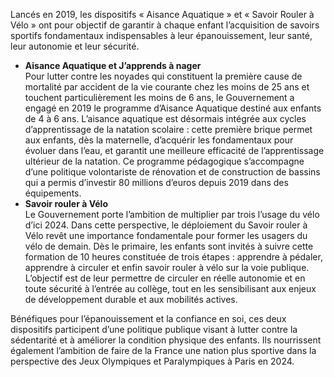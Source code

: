 <p id="brief">
Lancés en 2019, les dispositifs «&nbsp;Aisance Aquatique&nbsp;» et «&nbsp;Savoir Rouler à Vélo&nbsp;»  ont pour objectif de garantir à chaque enfant l’acquisition de savoirs sportifs fondamentaux indispensables à leur épanouissement, leur santé, leur autonomie et leur sécurité. 
</p>

<p>
  <ul>
    <li>
      <b>Aisance Aquatique et J’apprends à nager</b><br>
Pour lutter contre les noyades qui constituent la première cause de mortalité par accident de la vie courante chez les moins de 25 ans et touchent particulièrement les moins de 6 ans, le Gouvernement a engagé en 2019 le programme d’Aisance Aquatique destiné aux enfants de 4 à 6 ans. L’aisance aquatique est désormais intégrée aux cycles d’apprentissage de la natation scolaire&nbsp;: cette première brique permet aux enfants, dès la maternelle, d’acquérir les fondamentaux pour évoluer dans l’eau, et garantit une meilleure efficacité de l’apprentissage ultérieur de la natation. Ce programme pédagogique s’accompagne d’une politique volontariste de rénovation et de construction de bassins qui a permis d’investir 80 millions d’euros depuis 2019 dans des équipements. 
    </li>
    <li>
      <b>Savoir rouler à Vélo</b><br>
Le Gouvernement porte l’ambition de multiplier par trois l’usage du vélo d’ici 2024. Dans cette perspective, le déploiement du Savoir rouler à Vélo revêt une importance fondamentale pour former les usagers du vélo de demain. Dès le primaire, les enfants sont invités à suivre cette formation de 10 heures constituée de trois étapes : apprendre à pédaler, apprendre à circuler et enfin savoir rouler à vélo sur la voie publique. L’objectif est de leur permettre de circuler en réelle autonomie et en toute sécurité à l’entrée au collège, tout en les sensibilisant aux enjeux de développement durable et aux mobilités actives. 
    </li>
  </ul>
</p>

<p>
  Bénéfiques pour l’épanouissement et la confiance en soi, ces deux dispositifs participent d’une politique publique visant à lutter contre la sédentarité et à améliorer la condition physique des enfants. Ils nourrissent également l’ambition de faire de la France une nation plus sportive dans la perspective des Jeux Olympiques et Paralympiques à Paris en 2024.
</p>
